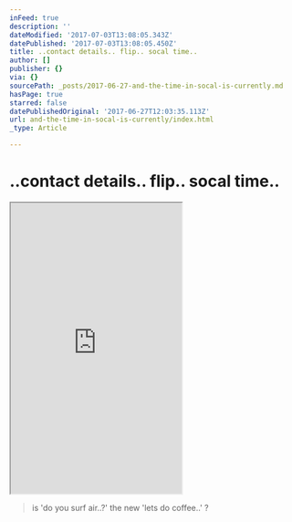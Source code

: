 ```yaml
---
inFeed: true
description: ''
dateModified: '2017-07-03T13:08:05.343Z'
datePublished: '2017-07-03T13:08:05.450Z'
title: ..contact details.. flip.. socal time..
author: []
publisher: {}
via: {}
sourcePath: _posts/2017-06-27-and-the-time-in-socal-is-currently.md
hasPage: true
starred: false
datePublishedOriginal: '2017-06-27T12:03:35.113Z'
url: and-the-time-in-socal-is-currently/index.html
_type: Article

---
```

# ..contact details.. flip.. socal time..

<iframe src="https://the-grid.github.io/ed-userhtml/?g=eJydVk1z2zYQPVu_AkOPa3vGpCgqihPqo0kPOSWnnHrKgOCKRE0CLABJtjr9712ApEQyktzYGksAFrvYt_t2gYU2LwWsRsG64JXPpDCUC1DknxEh_g6SJ278CpSugBm-hZhMwjCcW2Ep92ck8vT6icXRVSJVCiomYfVMtCx4Sq4ZY_PRvygb-BTncoueuVW09UAIGh3sCfp7EMbVVQvDKCr0WqoyJkoaauDPu8mHMIXsfm53WTyXthDioF22clGKmAbuPqCnCif4m1D2ZN3d8dTkMZmGGBHUyYFnucH5zM1bEw22HjRuuBQYyeC9no9-Ru27TMekUqBBbcGfpjYBR9wD_V48Tiq7BLQhGWjLVw8-ofWaSiVbBQUFtURqIjKIYYvdzteUgb_lmie84OYlJjlPUxAtwotbHLrLRi5Kux7TBOm9MWBhygoh46CAtXEjF0lC6mLwFU35RsckmtmUW4H7qmiacpG5WpnXS32y2JU-X8joGB8bGOttpuRGpDHZqOIuN6bS8Xi82-2CJOE0CZgsx1oyTotyzGkKLGFBJbJ7EuJHSF9BBdSg73ufixSe0cs6B8PYX6yE_1Fsr5XaJWEf6HWKf2zWoQoJBC3BervGma_53nakYAYlGk65rgqKWeSiwBr1k0Kyp3nfpMoSehd9eCDTd_j_-IAE_midYrKQqnNibX9NS16gQZ9WVQG-ftEGygfyB5p_-kbZdzf_gjtR4ZBkzD02SdcDBrSYNYvGyDJu99RUegxv5udIB8-INKep3Nl6m0B5-A4ROLmeTqeuH5zL351_OXsH-encHdXPi1oe-YXMpE3P-fKJwi7uj_WkKYdJ1O-d7fzX2P-3Svc8EyfZf3DUcFMcibRrDkxkkXbYMGFRFM3OJsbCmXXR2NagakthmzlaoC8xYSAMqLcQq8P0yPL8ULPV2UAfKPb4q94dWxWJmtbUc5gqDLFddRXW5qn1i8YWgHuCEDIMol1zZ2JvkorWTgspoFG1fdhA-kbt-vnQ130_mbyLHl_Xpe5p86aDA2abjFM9dcfZm8GlonkF4IWASotx83YbLVK-JaygWi-9_gPDIziSG5ZrQ5VZeibnOnA7v3JtAiOzrIC7Wwf79n7urdD20Bq-Ndz6QGIbabOOEl1R0Ypsc_VW7vZAH1HQaI9R_WdDloRHOwNBXWDeakFJrmC99Lo1a3bcIN9c1brTPIIoM0CcP5KCCjT7qfGCrjqn4zHV6q-NNqQErbm4RT7aroCxIiYHkimeBsEiUWS8oilSVXw6tIfFuDrrq-1aXvegw7AZtD8dRZf4Oux8reytpBXrw9wDN5gezXIOyUZkgQAzdno-NjyE69ea_jb6HVFnG5rBEsRvhpewR4YtP5egOKM30ZevUv_4LDIoQHv142Hp4Uv8xmveDTibhR5x5upbZ-nhXAMtUUUjtvqoI6b_AM5E5Ls" height="510" style=""></iframe>

> is 'do you surf air..?' the new 'lets do coffee..' ?